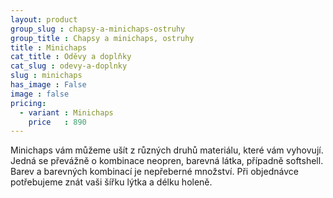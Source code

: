 ```yaml
---
layout: product
group_slug : chapsy-a-minichaps-ostruhy
group_title : Chapsy a minichaps, ostruhy
title : Minichaps
cat_title : Oděvy a doplňky
cat_slug : odevy-a-doplnky
slug : minichaps
has_image : False
image : false
pricing:
  - variant : Minichaps
    price   : 890
---
```


Minichaps vám můžeme ušít z různých druhů materiálu, které vám vyhovují. Jedná se převážně o kombinace neopren, barevná látka, případně softshell. Barev a barevných kombinací je nepřeberné množství. Při objednávce potřebujeme znát vaši šířku lýtka a délku holeně.

